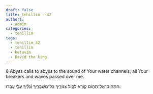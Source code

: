 ```yaml
---
draft: false
title: tehillim - 42
authors:
  - admin
categories:
  - tehillim
tags:
  - tehillim_42
  - tehillim
  - ketuvim
  - David the king
---
```


8 Abyss calls to abyss to the sound of Your water channels; all Your breakers and waves passed over me.


<p class="he">
חתְּהֽוֹם־אֶל־תְּה֣וֹם ק֖וֹרֵא לְק֣וֹל צִנּוֹרֶ֑יךָ כָּל־מִשְׁבָּרֶ֥יךָ וְ֜גַלֶּ֗יךָ עָלַ֥י עָבָֽרוּ:</p>

 